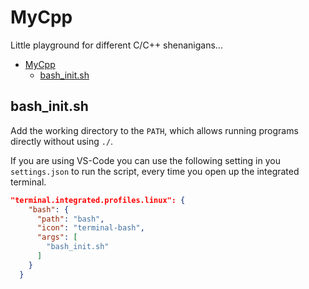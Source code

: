 # MyCpp

Little playground for different C/C++ shenanigans...

- [MyCpp](#mycpp)
  - [bash\_init.sh](#bash_initsh)

## bash_init.sh

Add the working directory to the `PATH`, which allows running programs directly without using `./`.

If you are using VS-Code you can use the following setting in you `settings.json` to run the script, every time you open up the integrated terminal.

```json
"terminal.integrated.profiles.linux": {
    "bash": {
      "path": "bash",
      "icon": "terminal-bash",
      "args": [
        "bash_init.sh"
      ]
    }
  }
```
